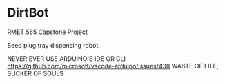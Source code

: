 # DirtBot
RMET 565 Capstone Project

Seed plug tray dispensing robot. 


NEVER EVER USE ARDUINO'S IDE OR CLI 
https://github.com/microsoft/vscode-arduino/issues/438
WASTE OF LIFE, SUCKER OF SOULS